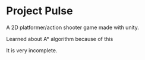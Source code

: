 # Project Pulse
 
A 2D platformer/action shooter game made with unity.

Learned about A* algorithm because of this

It is very incomplete.
